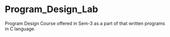 # Program_Design_Lab
Program Design Course offered in Sem-3 as a part of that written programs in C language.
